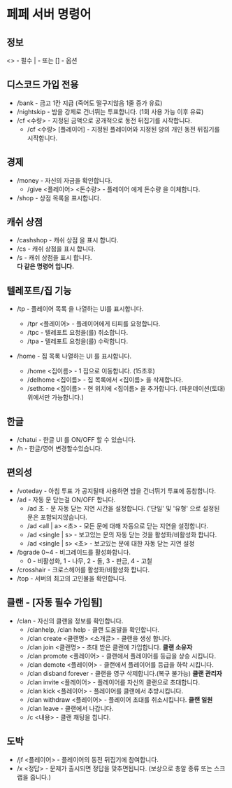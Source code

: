 # 페페 서버 명령어

## 정보
<> - 필수 | - 또는 [] - 옵션

## 디스코드 가입 전용
* /bank - 금고 1칸 지급 (죽어도 떨구지않음 1줄 증가 유료)
* /nightskip - 밤을 강제로 건너뛰는 투표합니다. (1회 사용 가능 이후 유료)
* /cf <수량> - 지정된 금액으로 공개적으로 동전 뒤집기를 시작합니다.
  * /cf <수량> [플레이어] - 지정된 플레이어와 지정된 양의 개인 동전 뒤집기를 시작합니다.

## 경제
* /money - 자신의 자금을 확인합니다.
  * /give <플레이어> <돈수량> - 플레이어 에게 돈수량 을 이체합니다.
* /shop - 상점 목록을 표시합니다.

## 캐쉬 상점
* /cashshop - 캐쉬 상점 을 표시 합니다.
* /cs - 캐쉬 상점을 표시 합니다.
* /s - 캐쉬 상점을 표시 합니다.   
**다 같은 명령어 입니다.**

## 텔레포트/집 기능
* /tp - 플레이어 목록 을 나열하는 UI를 표시합니다.
  * /tpr <플레이어> - 플레이어에게 티피를 요청합니다.
  * /tpc - 텔레포트 요청을(를) 취소합니다.
  * /tpa - 텔레포트 요청을(를) 수락합니다.
  
* /home - 집 목록 나열하는 UI 를 표시합니다.
  * /home <집이름> - 1 집으로 이동합니다. (15초후)
  * /delhome <집이름> - 집 목록에서 <집이름> 을 삭제합니다.
  * /sethome <집이름> - 현 위치에 <집이름> 을 추가합니다. (파운데이션(토대) 위에서만 가능합니다.)
    
## 한글
* /chatui - 한글 UI 를 ON/OFF 할 수 있습니다.
* /h - 한글/영어 변경할수있습니다.

## 편의성
* /voteday - 아침 투표 가 공지될때 사용하면 밤을 건너뛰기 투표에 동참합니다.
* /ad - 자동 문 닫는걸 ON/OFF 합니다.
  * /ad 초 - 문 자동 닫는 지연 시간을 설정합니다. ('단일' 및 '유형' 으로 설정된 문은 포함되지않습니다.
  * /ad <all | a> <초> - 모든 문에 대해 자동으로 닫는 지연을 설정합니다.
  * /ad <single | s> - 보고있는 문의 자동 닫는 것을 활성화/비활성화 합니다.
  * /ad <single | s> <초> - 보고있는 문에 대한 자동 닫는 지연 설정
* /bgrade 0~4 - 비그레이드를 활성화합니다.
  * 0 - 비활성화, 1 - 나무, 2 - 돌, 3 - 판금, 4 - 고철
* /crosshair - 크로스헤어를 활성화/비활성화 합니다.
* /top - 서버의 최고의 고인물을 확인합니다.


## 클랜 - [자동 필수 가입됨]
* /clan - 자신의 클랜을 정보를 확인합니다.
  * /clanhelp, /clan help - 클랜 도움말을 확인합니다.
  * /clan create <클랜명> <소개글> - 클랜을 생성 합니다.
  * /clan join <클랜명> - 초대 받은 클랜에 가입합니다.
  **클랜 소유자**
  * /clan promote <플레이어> - 클랜에서 플레이어를 등급을 상승 시킵니다.
  * /clan demote <플레이어> - 클랜에서 플레이어를 등급을 하락 시킵니다.
  * /clan disband forever - 클랜을 영구 삭제합니다.(복구 불가능)
  **클랜 관리자**  
  * /clan invite <플레이어> - 플레이어를 자신의 클랜으로 초대합니다.
  * /clan kick <플레이어> - 플레이어를 클랜에서 추방시킵니다.
  * /clan withdraw <플레이어> - 플레이어 초대를 취소시킵니다.
  **클랜 일원**
  * /clan leave - 클랜에서 나갑니다.
  * /c <내용> - 클랜 채팅을 칩니다.
  
## 도박
* /jf <플레이어> - 플레이어의 동전 뒤집기에 참여합니다.
* /x <정답> - 문제가 출시되면 정답을 맞추면됩니다. (보상으로 총알 종류 또는 스크랩을 줍니다.)

